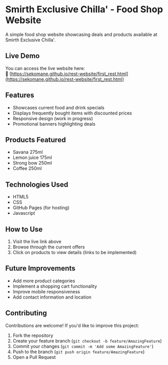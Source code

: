 # Smirth Exclusive Chilla' - Food Shop Website

A simple food shop website showcasing deals and products available at Smirth Exclusive Chilla'.

## Live Demo

You can access the live website here:  
🔗 [https://sekomane.github.io/rest-website/first_rest.html](https://sekomane.github.io/rest-website/first_rest.html)

## Features

- Showcases current food and drink specials
- Displays frequently bought items with discounted prices
- Responsive design (work in progress)
- Promotional banners highlighting deals

## Products Featured

- Savana 275ml
- Lemon juice 175ml
- Strong bow 250ml
- Coffee 250ml

## Technologies Used

- HTML5
- CSS
- GitHub Pages (for hosting)
- Javascript 

## How to Use

1. Visit the live link above
2. Browse through the current offers
3. Click on products to view details (links to be implemented)

## Future Improvements

- Add more product categories
- Implement a shopping cart functionality
- Improve mobile responsiveness
- Add contact information and location

## Contributing

Contributions are welcome! If you'd like to improve this project:

1. Fork the repository
2. Create your feature branch (`git checkout -b feature/AmazingFeature`)
3. Commit your changes (`git commit -m 'Add some AmazingFeature'`)
4. Push to the branch (`git push origin feature/AmazingFeature`)
5. Open a Pull Request
